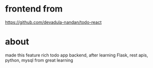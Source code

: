 # frontend from
https://github.com/devadula-nandan/todo-react
# about
made this feature rich todo app backend, after learning Flask, rest apis, python, mysql from great learning
